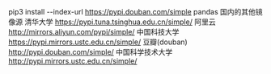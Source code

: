  pip3 install --index-url https://pypi.douban.com/simple pandas
国内的其他镜像源
清华大学 https://pypi.tuna.tsinghua.edu.cn/simple/
阿里云 http://mirrors.aliyun.com/pypi/simple/
中国科技大学 https://pypi.mirrors.ustc.edu.cn/simple/
豆瓣(douban) http://pypi.douban.com/simple/
中国科学技术大学 http://pypi.mirrors.ustc.edu.cn/simple/


